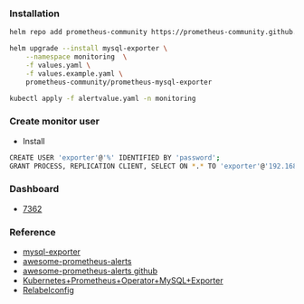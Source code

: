 ### Installation
```bash
helm repo add prometheus-community https://prometheus-community.github.io/helm-charts

helm upgrade --install mysql-exporter \
    --namespace monitoring  \
    -f values.yaml \
    -f values.example.yaml \
    prometheus-community/prometheus-mysql-exporter

kubectl apply -f alertvalue.yaml -n monitoring
```        

### Create monitor user
* Install
```bash
CREATE USER 'exporter'@'%' IDENTIFIED BY 'password';
GRANT PROCESS, REPLICATION CLIENT, SELECT ON *.* TO 'exporter'@'192.168.1.2' WITH MAX_USER_CONNECTIONS 3;
```

### Dashboard
* [7362](https://grafana.com/grafana/dashboards/7362)

### Reference
* [mysql-exporter](https://github.com/prometheus-community/helm-charts/tree/main/charts/prometheus-mysql-exporter)
* [awesome-prometheus-alerts](https://awesome-prometheus-alerts.grep.to/rules#mysql)
* [awesome-prometheus-alerts github](https://github.com/samber/awesome-prometheus-alerts/blob/master/_data/rules.yml)
* [Kubernetes+Prometheus+Operator+MySQL+Exporter](https://wiki.shileizcc.com/confluence/display/KUB/Kubernetes+Prometheus+Operator+MySQL+Exporter)
* [Relabelconfig](https://coreos.com/operators/prometheus/docs/latest/api.html#relabelconfig)
